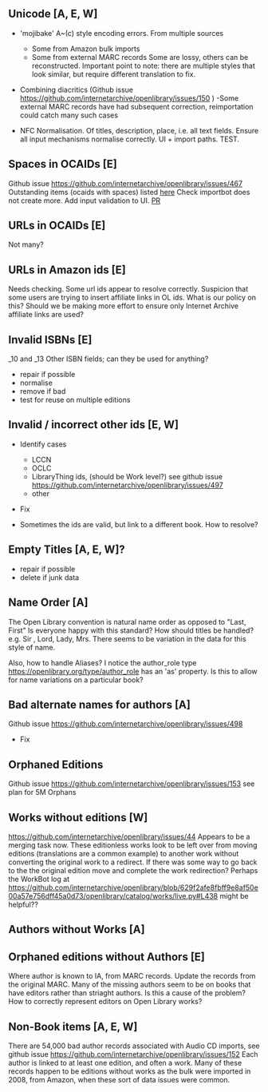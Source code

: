 
## Unicode [A, E, W]

  * 'mojibake' A~(c) style encoding errors. 
    From multiple sources
      - Some from Amazon bulk imports
      - Some from external MARC records
    Some are lossy, others can be reconstructed.
    Important point to note: there are multiple styles that look similar, but require
    different translation to fix.

  * Combining diacritics (Github issue https://github.com/internetarchive/openlibrary/issues/150 )
      -Some external MARC records have had subsequent correction, reimportation could catch many such cases
  * NFC Normalisation. Of titles, description, place, i.e. all text fields.
    Ensure all input mechanisms normalise correctly. UI + import paths. TEST.


## Spaces in OCAIDs [E]
  Github issue https://github.com/internetarchive/openlibrary/issues/467
  Outstanding items (ocaids with spaces) listed [here](https://docs.google.com/spreadsheets/d/1dAN94_7VBuFOj8qgrL77FyQNfuaBx23O_2_zq9Lo4LI/edit#gid=1674457106)
  Check importbot does not create more.
  Add input validation to UI. [PR](https://github.com/internetarchive/openlibrary/pull/565)

## URLs in OCAIDs [E]
  Not many?

## URLs in Amazon ids [E]
Needs checking. Some url ids appear to resolve correctly. Suspicion that some users are trying to insert affiliate links in OL ids. What is our policy on this? Should we be making more effort to ensure only Internet Archive affiliate links are used?

## Invalid ISBNs [E]
  _10 and _13
  Other ISBN fields; can they be used for anything?
  * repair if possible
  * normalise
  * remove if bad
  * test for reuse on multiple editions

## Invalid / incorrect other ids [E, W]
  * Identify cases
    - LCCN
    - OCLC
    - LibraryThing ids, (should be Work level?) see github issue https://github.com/internetarchive/openlibrary/issues/497
    - other

  * Fix
  * Sometimes the ids are valid, but link to a different book. How to resolve?
## Empty Titles [A, E, W]?
  * repair if possible
  * delete if junk data

## Name Order [A]
  The Open Library convention is natural name order as opposed to "Last, First"
  Is everyone happy with this standard? How should titles be handled? e.g. Sir , Lord, Lady, Mrs. There seems to be variation in the data for this style of name.

Also, how to handle Aliases? I notice the author_role type https://openlibrary.org/type/author_role has an 'as' property. Is this to allow for name variations on a particular book?

## Bad alternate names for authors [A]
Github issue https://github.com/internetarchive/openlibrary/issues/498

  * Fix

## Orphaned Editions
  Github issue https://github.com/internetarchive/openlibrary/issues/153
  see plan for 5M Orphans

## Works without editions [W]
https://github.com/internetarchive/openlibrary/issues/44
Appears to be a merging task now. These editionless works look to be left over from moving editions (translations are a common example) to another work without converting the original work to a redirect.
If there was some way to go back to the the original edition move and complete the work redirection? Perhaps the WorkBot log at  https://github.com/internetarchive/openlibrary/blob/629f2afe8fbff9e8af50e00a57e756dff45a0d73/openlibrary/catalog/works/live.py#L438 might be helpful??

## Authors without Works [A]

## Orphaned editions without Authors [E]
Where author is known to IA, from MARC records. Update the records from the original MARC. Many of the missing authors seem to be on books that have editors rather than striaght authors. Is this a cause of the problem? How to correctly represent editors on Open Library works?

## Non-Book items [A, E, W]
There are 54,000 bad author records associated with Audio CD imports, see github issue https://github.com/internetarchive/openlibrary/issues/152
Each author is linked to at least one edition, and often a work. Many of these records happen to be editions without works as the bulk were imported in 2008, from Amazon, when these sort of data issues were common.
